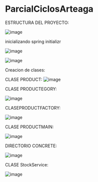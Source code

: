 # ParcialCiclosArteaga


ESTRUCTURA DEL PROYECTO:


![image](https://github.com/user-attachments/assets/bd363465-1fa1-4bc6-81b0-186208fa215b)

inicializando spring initializr

![image](https://github.com/user-attachments/assets/a9c6f655-883f-4e20-bf2b-cb07f12bf2de)

![image](https://github.com/user-attachments/assets/90e13f00-00ff-4300-a7e7-23e4661ec333)



Creacion de clases:

CLASE PRODUCT:
![image](https://github.com/user-attachments/assets/bf1dd585-602c-4e23-84e1-b46c1b0bae8a)

CLASE PRODUCTEGORY:

![image](https://github.com/user-attachments/assets/30addd7a-2c43-4ba5-aa69-7067da812f79)

CLASEPRODUCTFACTORY:

![image](https://github.com/user-attachments/assets/06cfa0f7-3b44-4ea0-9819-530e4801c1ff)


CLASE PRODUCTMAIN:

![image](https://github.com/user-attachments/assets/f03f72f9-1b34-4c31-956a-267825278718)


DIRECTORIO 
CONCRETE:

![image](https://github.com/user-attachments/assets/3ebd4877-26a7-449c-83bc-2c203fffbf8f)


CLASE StockService: 



![image](https://github.com/user-attachments/assets/019b0cd1-56ed-49eb-b911-70f0f54ad6e1)






